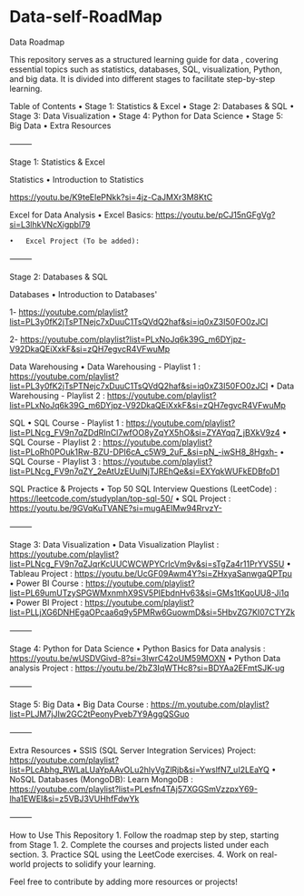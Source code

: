 # Data-self-RoadMap

Data  Roadmap

This repository serves as a structured learning guide for data , covering essential topics such as statistics, databases, SQL, visualization, Python, and big data. It is divided into different stages to facilitate step-by-step learning.

Table of Contents
	•	Stage 1: Statistics & Excel
	•	Stage 2: Databases & SQL
	•	Stage 3: Data Visualization
	•	Stage 4: Python for Data Science
	•	Stage 5: Big Data
	•	Extra Resources

⸻

Stage 1: Statistics & Excel

Statistics
	•	Introduction to Statistics

 https://youtu.be/K9teElePNkk?si=4jz-CaJMXr3M8KtC

Excel for Data Analysis
	•	Excel Basics: https://youtu.be/pCJ15nGFgVg?si=L3lhkVNcXigpbl79
 
	•	Excel Project (To be added): 

⸻

Stage 2: Databases & SQL

Databases
	•	Introduction to Databases'
 
 1- https://youtube.com/playlist?list=PL3y0fK2jTsPTNejc7xDuuC1TsQVdQ2haf&si=iq0xZ3I50FO0zJCI

 2- https://youtube.com/playlist?list=PLxNoJq6k39G_m6DYjpz-V92DkaQEiXxkF&si=zQH7egvcR4VFwuMp

 
Data Warehousing
	•	Data Warehousing - Playlist 1 : https://youtube.com/playlist?list=PL3y0fK2jTsPTNejc7xDuuC1TsQVdQ2haf&si=iq0xZ3I50FO0zJCI
	•	Data Warehousing - Playlist 2 :  https://youtube.com/playlist?list=PLxNoJq6k39G_m6DYjpz-V92DkaQEiXxkF&si=zQH7egvcR4VFwuMp

SQL
	•	SQL Course - Playlist 1 : https://youtube.com/playlist?list=PLNcg_FV9n7qZDdRInCl7wfOO8yZqYX5hO&si=ZYAYqq7_jBXkV9z4
	•	SQL Course - Playlist 2 : https://youtube.com/playlist?list=PLoRh0POuk1Rw-BZU-DPI6cA_c5W9_2uF_&si=pN_-iwSH8_8Hgxh-
	•	SQL Course - Playlist 3 : https://youtube.com/playlist?list=PLNcg_FV9n7qZY_2eAtUzEUulNjTJREhQe&si=EXYqkWUFkEDBfoD1

SQL Practice & Projects
	•	Top 50 SQL Interview Questions (LeetCode) : https://leetcode.com/studyplan/top-sql-50/
	•	SQL Project : https://youtu.be/9GVqKuTVANE?si=mugAEIMw94RrvzY-

⸻

Stage 3: Data Visualization
	•	Data Visualization Playlist : https://youtube.com/playlist?list=PLNcg_FV9n7qZJqrKcUUCWCWPYCrlcVm9v&si=sTgZa4r11PrYVS5U
	•	Tableau Project : https://youtu.be/UcGF09Awm4Y?si=ZHxyaSanwgaQPTpu
	•	Power BI Course : https://youtube.com/playlist?list=PL69umUTzySPGWMxnmhX9SV5PIEbdnHv63&si=GMs1tKqoUU8-Ji1q
	•	Power BI Project : https://youtube.com/playlist?list=PLLjXG6DNHEgaOPcaa6q9y5PMRw6GuowmD&si=5HbvZG7KI07CTYZk

⸻

Stage 4: Python for Data Science
	•	Python Basics for Data analysis : https://youtu.be/wUSDVGivd-8?si=3IwrC42oUM59MOXN
	•	Python Data analysis Project : https://youtu.be/2bZ3IqWTHc8?si=BDYAa2EFmtSJK-ug

⸻

Stage 5: Big Data
	•	Big Data Course : https://m.youtube.com/playlist?list=PLJM7jJIw2GC2tPeonyPveb7Y9AggQSGuo

⸻

Extra Resources
	•	SSIS (SQL Server Integration Services) Project: https://youtube.com/playlist?list=PLcAbhg_RWLaLUaYpAAvOLu2hlyVgZlRjb&si=YwslfN7_uI2LEaYQ
	•	NoSQL Databases (MongoDB): Learn MongoDB : https://youtube.com/playlist?list=PLesfn4TAj57XGGSmVzzpxY69-lha1EWEI&si=z5VBJ3VUHhfFdwYk

⸻

How to Use This Repository
	1.	Follow the roadmap step by step, starting from Stage 1.
	2.	Complete the courses and projects listed under each section.
	3.	Practice SQL using the LeetCode exercises.
	4.	Work on real-world projects to solidify your learning.

Feel free to contribute by adding more resources or projects!
